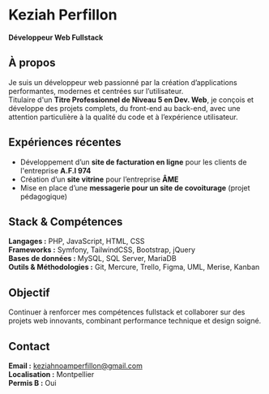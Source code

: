 # Keziah Perfillon  
**Développeur Web Fullstack**

## À propos
Je suis un développeur web passionné par la création d’applications performantes, modernes et centrées sur l’utilisateur.  
Titulaire d'un **Titre Professionnel de Niveau 5 en Dev. Web**, je conçois et développe des projets complets, du front-end au back-end, avec une attention particulière à la qualité du code et à l’expérience utilisateur.

## Expériences récentes
- Développement d’un **site de facturation en ligne** pour les clients de l'entreprise **A.F.I 974**  
- Création d’un **site vitrine** pour l’entreprise **ÂME**  
- Mise en place d’une **messagerie pour un site de covoiturage** (projet pédagogique)

## Stack & Compétences
**Langages :** PHP, JavaScript, HTML, CSS  
**Frameworks :** Symfony, TailwindCSS, Bootstrap, jQuery  
**Bases de données :** MySQL, SQL Server, MariaDB  
**Outils & Méthodologies :** Git, Mercure, Trello, Figma, UML, Merise, Kanban  

## Objectif
Continuer à renforcer mes compétences fullstack et collaborer sur des projets web innovants, combinant performance technique et design soigné.

## Contact
**Email :** keziahnoamperfillon@gmail.com  
**Localisation :** Montpellier  
**Permis B :** Oui  
